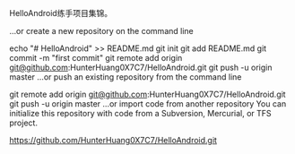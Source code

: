 

HelloAndroid练手项目集锦。


…or create a new repository on the command line

echo "# HelloAndroid" >> README.md
git init
git add README.md
git commit -m "first commit"
git remote add origin git@github.com:HunterHuang0X7C7/HelloAndroid.git
git push -u origin master
…or push an existing repository from the command line

git remote add origin git@github.com:HunterHuang0X7C7/HelloAndroid.git
git push -u origin master
…or import code from another repository
You can initialize this repository with code from a Subversion, Mercurial, or TFS project.

https://github.com/HunterHuang0X7C7/HelloAndroid.git